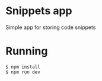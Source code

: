 # Snippets app

Simple app for storing code snippets

# Running

```shell
$ npm install
$ npm run dev
```
